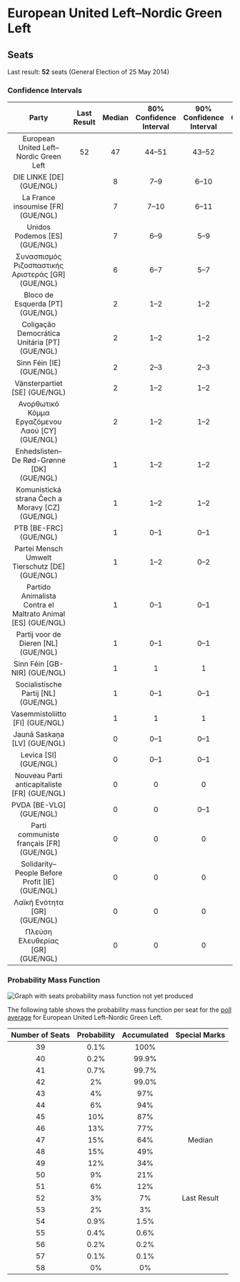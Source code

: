 # European United Left–Nordic Green Left

## Seats

Last result: **52** seats (General Election of 25 May 2014)

### Confidence Intervals

| Party | Last Result | Median | 80% Confidence Interval | 90% Confidence Interval | 95% Confidence Interval | 99% Confidence Interval |
|:-----:|:-----------:|:------:|:-----------------------:|:-----------------------:|:-----------------------:|:-----------------------:|
| European United Left–Nordic Green Left | 52 | 47 | 44–51 | 43–52 | 42–53 | 41–55 |
| DIE LINKE [DE] (GUE/NGL) | | 8 | 7–9 | 6–10 | 6–10 | 6–10 |
| La France insoumise [FR] (GUE/NGL) | | 7 | 7–10 | 6–11 | 6–11 | 6–12 |
| Unidos Podemos [ES] (GUE/NGL) | | 7 | 6–9 | 5–9 | 5–9 | 5–10 |
| Συνασπισμός Ριζοσπαστικής Αριστεράς [GR] (GUE/NGL) | | 6 | 6–7 | 5–7 | 5–7 | 5–8 |
| Bloco de Esquerda [PT] (GUE/NGL) | | 2 | 1–2 | 1–2 | 1–2 | 1–2 |
| Coligação Democrática Unitária [PT] (GUE/NGL) | | 2 | 1–2 | 1–2 | 1–2 | 1–2 |
| Sinn Féin [IE] (GUE/NGL) | | 2 | 2–3 | 2–3 | 1–3 | 1–3 |
| Vänsterpartiet [SE] (GUE/NGL) | | 2 | 1–2 | 1–2 | 1–2 | 1–3 |
| Ανορθωτικό Κόμμα Εργαζόμενου Λαού [CY] (GUE/NGL) | | 2 | 1–2 | 1–2 | 1–2 | 1–2 |
| Enhedslisten–De Rød-Grønne [DK] (GUE/NGL) | | 1 | 1–2 | 1–2 | 1–2 | 1–2 |
| Komunistická strana Čech a Moravy [CZ] (GUE/NGL) | | 1 | 1–2 | 1–2 | 0–3 | 0–3 |
| PTB [BE-FRC] (GUE/NGL) | | 1 | 0–1 | 0–1 | 0–1 | 0–2 |
| Partei Mensch Umwelt Tierschutz [DE] (GUE/NGL) | | 1 | 1–2 | 0–2 | 0–2 | 0–3 |
| Partido Animalista Contra el Maltrato Animal [ES] (GUE/NGL) | | 1 | 0–1 | 0–1 | 0–1 | 0–1 |
| Partij voor de Dieren [NL] (GUE/NGL) | | 1 | 0–1 | 0–1 | 0–1 | 0–1 |
| Sinn Féin [GB-NIR] (GUE/NGL) | | 1 | 1 | 1 | 1 | 1–2 |
| Socialistische Partij [NL] (GUE/NGL) | | 1 | 0–1 | 0–1 | 0–1 | 0–2 |
| Vasemmistoliitto [FI] (GUE/NGL) | | 1 | 1 | 1 | 1 | 1–2 |
| Jaunā Saskaņa [LV] (GUE/NGL) | | 0 | 0–1 | 0–1 | 0–1 | 0–1 |
| Levica [SI] (GUE/NGL) | | 0 | 0–1 | 0–1 | 0–1 | 0–1 |
| Nouveau Parti anticapitaliste [FR] (GUE/NGL) | | 0 | 0 | 0 | 0 | 0 |
| PVDA [BE-VLG] (GUE/NGL) | | 0 | 0 | 0–1 | 0–1 | 0–1 |
| Parti communiste français [FR] (GUE/NGL) | | 0 | 0 | 0 | 0 | 0–4 |
| Solidarity–People Before Profit [IE] (GUE/NGL) | | 0 | 0 | 0 | 0 | 0 |
| Λαϊκή Ενότητα [GR] (GUE/NGL) | | 0 | 0 | 0 | 0 | 0–1 |
| Πλεύση Ελευθερίας [GR] (GUE/NGL) | | 0 | 0 | 0 | 0 | 0 |

### Probability Mass Function

![Graph with seats probability mass function not yet produced](average-2019-05-23-seats-pmf-europeanunitedleft–nordicgreenleft.png "Seats Probability Mass Function")

The following table shows the probability mass function per seat for the [poll average](average-2019-05-23.html) for European United Left–Nordic Green Left.

| Number of Seats | Probability | Accumulated | Special Marks |
|:---------------:|:-----------:|:-----------:|:-------------:|
| 39 | 0.1% | 100% |  |
| 40 | 0.2% | 99.9% |  |
| 41 | 0.7% | 99.7% |  |
| 42 | 2% | 99.0% |  |
| 43 | 4% | 97% |  |
| 44 | 6% | 94% |  |
| 45 | 10% | 87% |  |
| 46 | 13% | 77% |  |
| 47 | 15% | 64% | Median |
| 48 | 15% | 49% |  |
| 49 | 12% | 34% |  |
| 50 | 9% | 21% |  |
| 51 | 6% | 12% |  |
| 52 | 3% | 7% | Last Result |
| 53 | 2% | 3% |  |
| 54 | 0.9% | 1.5% |  |
| 55 | 0.4% | 0.6% |  |
| 56 | 0.2% | 0.2% |  |
| 57 | 0.1% | 0.1% |  |
| 58 | 0% | 0% |  |


